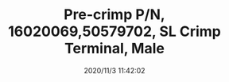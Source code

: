 ﻿---
layout: post 
title: Pre-crimp P/N, 16020069,50579702, SL Crimp Terminal, Male
tags: SL
categories: wire-harness
overview: SL Crimp Housing, Single Row, Version N, TPA with Positive Latch, 2 Circuits, Black
series: SL
part_number: 7-50579702
thumb_img: static/202011/489-thumb-20201103194208.jpg
image: static/202011/489-20201103194208.jpg
date: 2020/11/3 11:42:02
---



